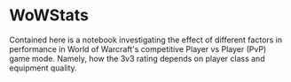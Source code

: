 # WoWStats

Contained here is a notebook investigating the effect of different factors in performance in World of Warcraft's competitive Player vs Player (PvP) game mode. Namely, how the 3v3 rating depends on player class and equipment quality.
